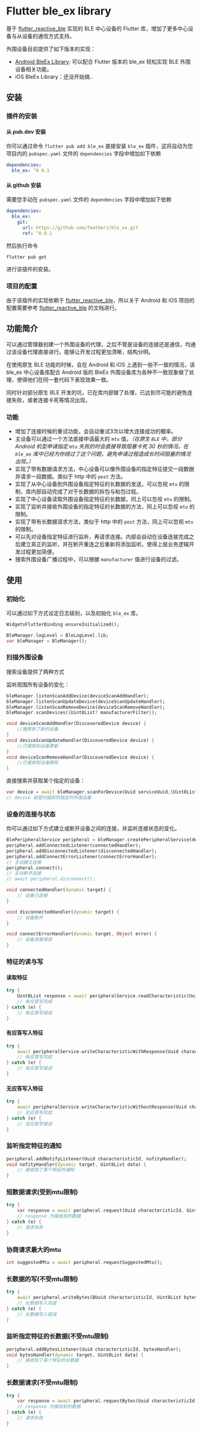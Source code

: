 # Flutter ble_ex library

基于 [flutter_reactive_ble](https://github.com/PhilipsHue/flutter_reactive_ble) 实现的 BLE 中心设备的 Flutter 库，增加了更多中心设备与从设备的通信方式支持。

外围设备目前提供了如下版本的实现：

* [Android BleEx Library](https://github.com/featherJ/BleEx): 可以配合 Flutter 版本的 ble_ex 轻松实现 BLE 外围设备相关功能。
* iOS BleEx Library：还没开始搞..

## 安装

### 插件的安装
#### 从 pub.dev 安装
你可以通过命令 `flutter pub add ble_ex` 直接安装 `ble_ex` 插件，这将自动为您项目内的 `pubspec.yaml` 文件的 `dependencies` 字段中增加如下依赖
```yaml
dependencies:
  ble_ex: ^0.9.1
```
#### 从 github 安装
需要您手动在 `pubspec.yaml` 文件的 `dependencies` 字段中增加如下依赖
```yaml
dependencies:
  ble_ex:
    git:
      url: https://github.com/featherJ/ble_ex.git
      ref: ^0.9.1
```
然后执行命令
```
flutter pub get
```
进行该插件的安装。

### 项目的配置
由于该插件的实现依赖于 [flutter_reactive_ble](https://github.com/PhilipsHue/flutter_reactive_ble)，所以关于 Android 和 iOS 项目的配置需要参考 [flutter_reactive_ble](https://github.com/PhilipsHue/flutter_reactive_ble) 的文档进行。

## 功能简介
可以通过管理器创建一个外围设备的代理，之后不管是设备的连接还是通信，均通过该设备代理直接进行。能够让开发过程更加清晰，结构分明。

在使用原生 BLE 功能的时候，会在 Android 和 iOS 上遇到一些不一致的情况，该 ble_ex 中心设备库配合 Android 版的 BleEx 外围设备库为各种不一致现象做了处理，使得他们在同一套代码下表现效果一致。

同时针对部分原生 BLE 开发的坑，已在库内部做了处理，已达到尽可能的避免连接失败，或者连接卡死等情况出现。

### 功能
- 增加了连接时候的重试功能，会自动重试3次以增大连接成功的概率。
- 主设备可以通过一个方法直接申请最大的 `mtu` 值。*（在原生 `BLE` 中，部分 Android 机型申请指定 `mtu` 失败的时会直接导致阻塞卡死 30 秒的情况。在 `ble_ex` 库中已经为你绕过了这个问题，避免申请过程造成长时间阻塞的情况出现。）*
- 实现了带有数据请求方法，中心设备可以像外围设备的指定特征提交一段数据并请求一段数据。类似于 http 中的 `post` 方法。
- 实现了从中心设备到外围设备指定特征的长数据的发送，可以忽视 `mtu` 的限制，库内部自动完成了对于长数据的拆包与粘包过程。
- 实现了中心设备读取外围设备指定特征的长数据，同上可以忽视 `mtu` 的限制。
- 实现了监听并接收外围设备的指定特征的长数据的方法，同上可以忽视 `mtu` 的限制。
- 实现了带有长数据请求方法，类似于 http 中的 `post` 方法，同上可以忽视 `mtu` 的限制。
- 可以先对设备指定特征进行监听，再请求连接。内部会自动在设备连接完成之后建立真正的监听，并在断开重连之后重新将添加监听。使得上层业务逻辑开发过程更加简便。
- 搜索外围设备广播过程中，可以根据 `manufacturer` 值进行设备的过滤。

## 使用
### 初始化
可以通过如下方式设定日志级别，以及初始化 `ble_ex` 库。
```dart
WidgetsFlutterBinding.ensureInitialized();

BleManager.logLevel = BleLogLevel.lib;
var bleManager = BleManager();
```
### 扫描外围设备
搜索设备提供了两种方式

监听周围所有设备的变化：
```dart
bleManager.listenScanAddDevice(deviceScanAddHandler);
bleManager.listenScanUpdateDevice(deviceScanUpdateHandler);
bleManager.listenScanRemoveDevice(deviceScanRemoveHandler);
bleManager.scanDevices({Uint8List? manufacturerFilter});

void deviceScanAddHandler(DiscoveredDevice device) {
    //搜索到了新的设备
}
void deviceScanUpdateHandler(DiscoveredDevice device) {
    //已搜索到设备更新
}
void deviceScanRemoveHandler(DiscoveredDevice device) {
    //已搜索到设备移除
}

```

直接搜索并获取某个指定的设备：
```dart
var device = await bleManager.scanForDevice(Uuid serviceUuid,{Uint8List? manufacturerFilter})
// device 就是扫描到的指定的外围设备
```

### 设备的连接与状态
你可以通过如下方式建立或断开设备之间的连接，并监听连接状态的变化。

```dart
BlePeripheralService peripheral = bleManager.createPeripheralService(device, serviceId);
peripheral.addConnectedListener(connectedHandler);
peripheral.addDisconnectedListener(disconnectedHandler);
peripheral.addConnectErrorListener(connectErrorHandler);
// 主动建立连接
peripheral.connect();
// 主动断开连接
// await peripheral.disconnect();

void connectedHandler(dynamic target) {
    // 设备已连接
}

void disconnectedHandler(dynamic target) {
    // 设备断开
}

void connectErrorHandler(dynamic target, Object error) {
    // 设备连接错误
}
```

### 特征的读与写
#### 读取特征
```dart
try {
    Uint8List response = await peripheralService.readCharacteristic(Uuid characteristicId);
    // 有应答写完成
} catch (e) {
    // 有应答写错误
}
```
#### 有应答写入特征
```dart
try {
    await peripheralService.writeCharacteristicWithResponse(Uuid characteristicId, Uint8List data);
    // 有应答写完成
} catch (e) {
    // 有应答写错误
}
```
#### 无应答写入特征
```dart
try {
    await peripheralService.writeCharacteristicWithoutResponse(Uuid characteristicId, Uint8List data);
    // 无应答写完成
} catch (e) {
    // 无应答写错误
}
```
### 监听指定特征的通知
```dart
peripheral.addNotifyListener(Uuid characteristicId, nofityHandler);
void nofityHandler(dynamic target, Uint8List data) {
    // 接收到了某个特征的通知
}
```
### 短数据请求(受到mtu限制)
```dart
try {
    var response = await peripheral.request(Uuid characteristicId, Uint8List data);
    // response 为接收到的数据
} catch (e) {
    // 请求失败
}
```
### 协商请求最大的mtu
```dart
int suggestedMtu = await peripheral.requestSuggestedMtu();
```
### 长数据的写(不受mtu限制)
```dart
try {
    await peripheral.writeBytes(BUuid characteristicId, Uint8List bytes);
    // 长数据写入完成
} catch (e) {
    // 长数据写入错误
}
```
### 监听指定特征的长数据(不受mtu限制)
```dart
peripheral.addBytesListener(Uuid characteristicId, bytesHandler);
void bytesHandler(dynamic target, Uint8List data) {
    // 接收到了某个特征的长数据
}
```
### 长数据请求(不受mtu限制)
```dart
try {
    var response = await peripheral.requestBytes(Uuid characteristicId, Uint8List data);
    // response 为接收到的数据
} catch (e) {
    // 请求失败
}
```